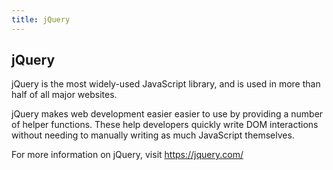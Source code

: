```yaml
---
title: jQuery
---
```

## jQuery

jQuery is the most widely-used JavaScript library, and is used in more than half of all major websites. 

jQuery makes web development easier easier to use by providing a number of helper functions. These help developers quickly write DOM interactions without needing to manually writing as much JavaScript themselves.

For more information on jQuery, visit https://jquery.com/
